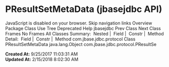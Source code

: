 # PResultSetMetaData (jbasejdbc   API)

JavaScript is disabled on your browser. Skip navigation links Overview Package Class Use Tree Deprecated Help jbasejdbc Prev Class Next Class Frames No Frames All Classes Summary:  Nested |  Field |  Constr |  Method Detail:  Field |  Constr |  Method com.jbase.jdbc.protocol Class PResultSetMetaData java.lang.Object com.jbase.jdbc.protocol.PResultSe  

**Created At:** 9/25/2017 11:03:31 AM  
**Updated At:** 2/15/2018 8:02:30 AM  

